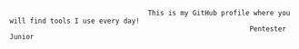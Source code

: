 


                                      This is my GitHub profile where you will find tools I use every day!
                                                               Pentester Junior
